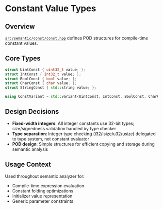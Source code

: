 # Constant Value Types

## Overview

[`src/semantic/const/const.hpp`](../../src/semantic/const/const.hpp) defines POD structures for compile-time constant values.

## Core Types

```cpp
struct UintConst { uint32_t value; };
struct IntConst { int32_t value; };
struct BoolConst { bool value; };
struct CharConst { char value; };
struct StringConst { std::string value; };

using ConstVariant = std::variant<UintConst, IntConst, BoolConst, CharConst, StringConst>;
```

## Design Decisions

- **Fixed-width integers**: All integer constants use 32-bit types; size/signedness validation handled by type checker
- **Type separation**: Integer type checking (i32/isize/u32/usize) delegated to type system, not constant evaluator
- **POD design**: Simple structures for efficient copying and storage during semantic analysis

## Usage Context

Used throughout semantic analyzer for:
- Compile-time expression evaluation
- Constant folding optimizations
- Initializer value representation
- Generic parameter constraints